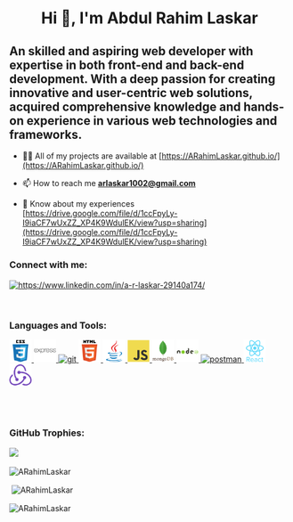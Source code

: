 <h1 align="center">Hi 👋, I'm Abdul Rahim Laskar</h1>
<div display="flex">
<h2 align="left">An skilled and aspiring web developer with expertise in both front-end and back-end development. With a deep passion for creating innovative and user-centric web solutions, acquired comprehensive knowledge and hands-on experience in various web technologies and frameworks.</h2>
<img align="right" width="400" src="https://camo.githubusercontent.com/c1dcb74cc1c1835b1d716f5051499a2814c683c806b15f04b0eba492863703e9/68747470733a2f2f63646e2e6472696262626c652e636f6d2f75736572732f3733303730332f73637265656e73686f74732f363538313234332f6176656e746f2e676966" alt=""></div>

- 👨‍💻 All of my projects are available at [https://ARahimLaskar.github.io/](https://ARahimLaskar.github.io/)

- 📫 How to reach me **arlaskar1002@gmail.com**

- 📄 Know about my experiences [https://drive.google.com/file/d/1ccFpyLy-I9iaCF7wUxZZ_XP4K9WdulEK/view?usp=sharing](https://drive.google.com/file/d/1ccFpyLy-I9iaCF7wUxZZ_XP4K9WdulEK/view?usp=sharing)

<h3 align="left">Connect with me:</h3>
<p align="left">
<a href="https://linkedin.com/in/https://www.linkedin.com/in/a-r-laskar-29140a174/" target="blank"><img align="center" src="https://raw.githubusercontent.com/rahuldkjain/github-profile-readme-generator/master/src/images/icons/Social/linked-in-alt.svg" alt="https://www.linkedin.com/in/a-r-laskar-29140a174/" height="30" width="40" /></a>
</p>
<br/>
<h3 align="left">Languages and Tools:</h3>
<p align="left"> <a href="https://www.w3schools.com/css/" target="_blank" rel="noreferrer"> <img src="https://raw.githubusercontent.com/devicons/devicon/master/icons/css3/css3-original-wordmark.svg" alt="css3" width="40" height="40"/> </a> <a href="https://expressjs.com" target="_blank" rel="noreferrer"> <img src="https://raw.githubusercontent.com/devicons/devicon/master/icons/express/express-original-wordmark.svg" alt="express" width="40" height="40"/> </a> <a href="https://git-scm.com/" target="_blank" rel="noreferrer"> <img src="https://www.vectorlogo.zone/logos/git-scm/git-scm-icon.svg" alt="git" width="40" height="40"/> </a> <a href="https://www.w3.org/html/" target="_blank" rel="noreferrer"> <img src="https://raw.githubusercontent.com/devicons/devicon/master/icons/html5/html5-original-wordmark.svg" alt="html5" width="40" height="40"/> </a> <a href="https://www.java.com" target="_blank" rel="noreferrer"> <img src="https://raw.githubusercontent.com/devicons/devicon/master/icons/java/java-original.svg" alt="java" width="40" height="40"/> </a> <a href="https://developer.mozilla.org/en-US/docs/Web/JavaScript" target="_blank" rel="noreferrer"> <img src="https://raw.githubusercontent.com/devicons/devicon/master/icons/javascript/javascript-original.svg" alt="javascript" width="40" height="40"/> </a> <a href="https://www.mongodb.com/" target="_blank" rel="noreferrer"> <img src="https://raw.githubusercontent.com/devicons/devicon/master/icons/mongodb/mongodb-original-wordmark.svg" alt="mongodb" width="40" height="40"/> </a> <a href="https://nodejs.org" target="_blank" rel="noreferrer"> <img src="https://raw.githubusercontent.com/devicons/devicon/master/icons/nodejs/nodejs-original-wordmark.svg" alt="nodejs" width="40" height="40"/> </a> <a href="https://postman.com" target="_blank" rel="noreferrer"> <img src="https://www.vectorlogo.zone/logos/getpostman/getpostman-icon.svg" alt="postman" width="40" height="40"/> </a> <a href="https://reactjs.org/" target="_blank" rel="noreferrer"> <img src="https://raw.githubusercontent.com/devicons/devicon/master/icons/react/react-original-wordmark.svg" alt="react" width="40" height="40"/> </a> <a href="https://redux.js.org" target="_blank" rel="noreferrer"> <img src="https://raw.githubusercontent.com/devicons/devicon/master/icons/redux/redux-original.svg" alt="redux" width="40" height="40"/> </a> </p><br/><br/>




<div>
  <h3>GitHub Trophies: </h3>
  <img src="https://github-profile-trophy.vercel.app/?username=ARahimLaskar">
</div>

<div display="flex" align-items="center" justify-content="center">
<p><img align="center" src="https://github-readme-stats.vercel.app/api/top-langs?username=ARahimLaskar&show_icons=true&locale=en&layout=compact" alt="ARahimLaskar" /></p>

<p>&nbsp;<img align="center" src="https://github-readme-stats.vercel.app/api?username=ARahimLaskar&show_icons=true&locale=en" alt="ARahimLaskar" /></p>

<p><img align="center" src="https://github-readme-streak-stats.herokuapp.com/?user=ARahimLaskar" alt="ARahimLaskar" /></p>
</div>

